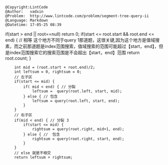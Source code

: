 ```
@Copyright:LintCode
@Author:   vadxin
@Problem:  http://www.lintcode.com/problem/segment-tree-query-ii
@Language: Markdown
@Datetime: 17-05-25 08:39
```

if(start > end || root==null)
            return 0;
        if(start <= root.start && root.end <= end) { // 相等 这个地方不同于query 1那道题，这很关键,因为这个地方是值域搜素，而之前那道题是index范围搜索，值域搜索的范围可能超过【start，end】，但是index范围搜索它的搜索范围是不会超出【start，end】范围
            return root.count;
        }
        
        int mid = (root.start + root.end)/2;
        int leftsum = 0, rightsum = 0;
        // 左子区
        if(start <= mid) {
            if( mid < end) { // 分裂 
                leftsum =  query(root.left, start, mid);
            } else { // 包含 
                leftsum = query(root.left, start, end);
            }
        }
        // 右子区
        if(mid < end) { // 分裂 3
            if(start <= mid) {
                rightsum = query(root.right, mid+1, end);
            } else { //  包含 
                rightsum = query(root.right, start, end);
            } 
        }  
        // else 就是不相交
        return leftsum + rightsum;
